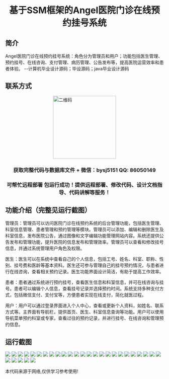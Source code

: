 <p><h1 align="center">基于SSM框架的Angel医院门诊在线预约挂号系统</h1></p>

## 简介
Angel医院门诊在线预约挂号系统：角色分为管理员和用户；功能包括医生管理、预约挂号、在线咨询、支付管理、病历管理、公告发布等，提高医院运营效率和患者体验。    --计算机毕业设计源码；毕设源码；java毕业设计源码


## 联系方式
<img src="https://bs-1329754181.cos.ap-shanghai.myqcloud.com/wx.jpg" alt="二维码" style="display: block; margin: 0 auto;" width="200px">
<p><h3 align="center">获取完整代码与数据库文件 + 微信：bysj5151 QQ: 86050149</h3></p>
<p><h3 align="center">可帮忙远程部署 包运行成功！提供远程部署、修改代码、设计文档指导、代码讲解等服务！</h3></p>

## 功能介绍（完整见运行截图）
管理员：管理员可以访问医院门诊在线预约系统的后台管理功能，包括医生管理、科室信息管理、患者管理和预约管理等模块。管理员可以添加、编辑和删除医生及科室信息，发布医院公告，通过图像和文字编辑功能管理网站内容。系统还提供公告发布和管理功能，提升医院的信息发布和管理效率。管理员可以查看和修改挂号信息，并通过系统管理用户角色及权限。  

医生：医生可以在系统中查看自己的个人信息，包括工号、姓名、科室、职称、性别、挂号费和医龄等基本资料。医生还可参与管理自己的挂号预约情况，与患者进行在线咨询，查看相关预约记录。医生功能界面设计简洁，有助于提高工作效率。  

患者：患者通过系统进行预约挂号，查看医生信息和科室信息，并可在线咨询与挂号。患者可以编辑个人信息，查看挂号记录并选择预约时间。系统支持多种支付方式，包括微信支付、支付宝等，方便患者实现在线支付，简化就医过程。  

用户：用户可以通过登录界面进入个人中心，查看或更新个人资料，如姓名、联系方式等。主界面有导航栏，提供首页、医生、科室信息查询等功能。用户可以使用导航菜单预约科室或专家，查看过往的预约记录，并进行挂号、在线咨询和管理预约信息。


## 运行截图
![](https://bs-1329754181.cos.ap-shanghai.myqcloud.com/ssm/AngelHospitalAppointmentSystem/img/001.jpg)
![](https://bs-1329754181.cos.ap-shanghai.myqcloud.com/ssm/AngelHospitalAppointmentSystem/img/002.jpg)
![](https://bs-1329754181.cos.ap-shanghai.myqcloud.com/ssm/AngelHospitalAppointmentSystem/img/003.jpg)
![](https://bs-1329754181.cos.ap-shanghai.myqcloud.com/ssm/AngelHospitalAppointmentSystem/img/004.jpg)
![](https://bs-1329754181.cos.ap-shanghai.myqcloud.com/ssm/AngelHospitalAppointmentSystem/img/005.jpg)
![](https://bs-1329754181.cos.ap-shanghai.myqcloud.com/ssm/AngelHospitalAppointmentSystem/img/006.jpg)
![](https://bs-1329754181.cos.ap-shanghai.myqcloud.com/ssm/AngelHospitalAppointmentSystem/img/007.jpg)
![](https://bs-1329754181.cos.ap-shanghai.myqcloud.com/ssm/AngelHospitalAppointmentSystem/img/008.jpg)
![](https://bs-1329754181.cos.ap-shanghai.myqcloud.com/ssm/AngelHospitalAppointmentSystem/img/009.jpg)
![](https://bs-1329754181.cos.ap-shanghai.myqcloud.com/ssm/AngelHospitalAppointmentSystem/img/010.jpg)
![](https://bs-1329754181.cos.ap-shanghai.myqcloud.com/ssm/AngelHospitalAppointmentSystem/img/011.jpg)
![](https://bs-1329754181.cos.ap-shanghai.myqcloud.com/ssm/AngelHospitalAppointmentSystem/img/012.jpg)
![](https://bs-1329754181.cos.ap-shanghai.myqcloud.com/ssm/AngelHospitalAppointmentSystem/img/013.jpg)
![](https://bs-1329754181.cos.ap-shanghai.myqcloud.com/ssm/AngelHospitalAppointmentSystem/img/014.jpg)
![](https://bs-1329754181.cos.ap-shanghai.myqcloud.com/ssm/AngelHospitalAppointmentSystem/img/015.jpg)
![](https://bs-1329754181.cos.ap-shanghai.myqcloud.com/ssm/AngelHospitalAppointmentSystem/img/016.jpg)
![](https://bs-1329754181.cos.ap-shanghai.myqcloud.com/ssm/AngelHospitalAppointmentSystem/img/017.jpg)
![](https://bs-1329754181.cos.ap-shanghai.myqcloud.com/ssm/AngelHospitalAppointmentSystem/img/018.jpg)
![](https://bs-1329754181.cos.ap-shanghai.myqcloud.com/ssm/AngelHospitalAppointmentSystem/img/019.jpg)
![](https://bs-1329754181.cos.ap-shanghai.myqcloud.com/ssm/AngelHospitalAppointmentSystem/img/020.jpg)
![](https://bs-1329754181.cos.ap-shanghai.myqcloud.com/ssm/AngelHospitalAppointmentSystem/img/021.jpg)
![](https://bs-1329754181.cos.ap-shanghai.myqcloud.com/ssm/AngelHospitalAppointmentSystem/img/022.jpg)
![](https://bs-1329754181.cos.ap-shanghai.myqcloud.com/ssm/AngelHospitalAppointmentSystem/img/023.jpg)
![](https://bs-1329754181.cos.ap-shanghai.myqcloud.com/ssm/AngelHospitalAppointmentSystem/img/024.jpg)
![](https://bs-1329754181.cos.ap-shanghai.myqcloud.com/ssm/AngelHospitalAppointmentSystem/img/025.jpg)
![](https://bs-1329754181.cos.ap-shanghai.myqcloud.com/ssm/AngelHospitalAppointmentSystem/img/026.jpg)
![](https://bs-1329754181.cos.ap-shanghai.myqcloud.com/ssm/AngelHospitalAppointmentSystem/img/027.jpg)
![](https://bs-1329754181.cos.ap-shanghai.myqcloud.com/ssm/AngelHospitalAppointmentSystem/img/028.jpg)
![](https://bs-1329754181.cos.ap-shanghai.myqcloud.com/ssm/AngelHospitalAppointmentSystem/img/029.jpg)
![](https://bs-1329754181.cos.ap-shanghai.myqcloud.com/ssm/AngelHospitalAppointmentSystem/img/030.jpg)

<p>本代码来源于网络,仅供学习参考使用!</p>
